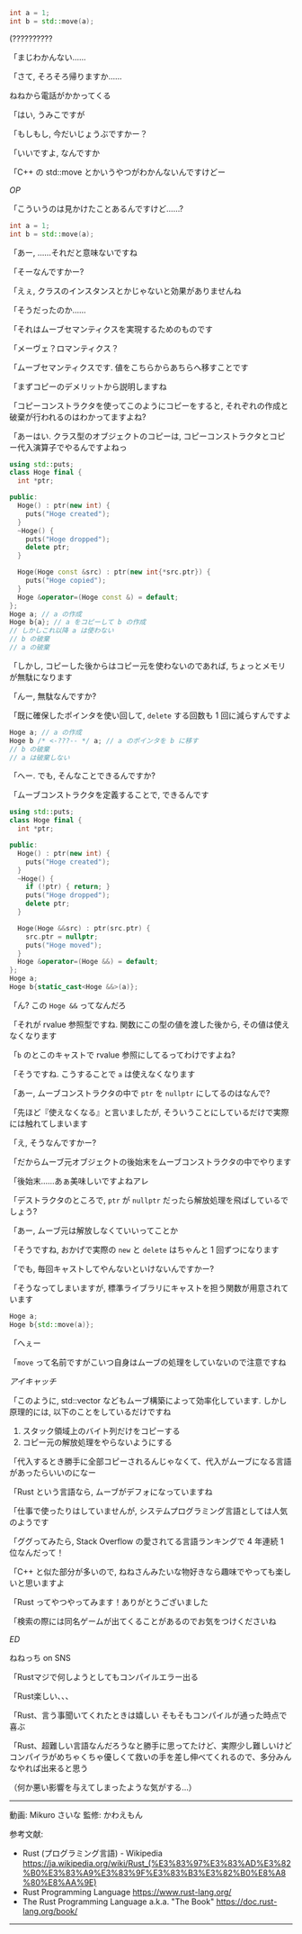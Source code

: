 ```cpp
int a = 1;
int b = std::move(a);
```

(??????????

「まじわかんない……

「さて, そろそろ帰りますか……

ねねから電話がかかってくる

「はい, うみこですが

「もしもし, 今だいじょうぶですかー？

「いいですよ, なんですか

「C++ の std::move とかいうやつがわかんないんですけどー

*OP*

「こういうのは見かけたことあるんですけど……?

```cpp
int a = 1;
int b = std::move(a);
```

「あー, ……それだと意味ないですね

「そーなんですかー?

「えぇ, クラスのインスタンスとかじゃないと効果がありませんね

「そうだったのか……

「それはムーブセマンティクスを実現するためのものです

「メーヴェ？ロマンティクス？

「ムーブセマンティクスです. 値をこちらからあちらへ移すことです

「まずコピーのデメリットから説明しますね

「コピーコンストラクタを使ってこのようにコピーをすると, それぞれの作成と破棄が行われるのはわかってますよね?

「あーはい. クラス型のオブジェクトのコピーは, コピーコンストラクタとコピー代入演算子でやるんですよねっ

```cpp
using std::puts;
class Hoge final {
  int *ptr;

public:
  Hoge() : ptr(new int) {
    puts("Hoge created");
  }
  ~Hoge() { 
    puts("Hoge dropped");
    delete ptr;
  }

  Hoge(Hoge const &src) : ptr(new int{*src.ptr}) {
    puts("Hoge copied");
  }
  Hoge &operator=(Hoge const &) = default;
};
Hoge a; // a の作成
Hoge b{a}; // a をコピーして b の作成
// しかしこれ以降 a は使わない
// b の破棄
// a の破棄
```

「しかし, コピーした後からはコピー元を使わないのであれば, ちょっとメモリが無駄になります

「んー, 無駄なんですか?

「既に確保したポインタを使い回して, `delete` する回数も 1 回に減らすんですよ

```cpp
Hoge a; // a の作成
Hoge b /* <-???-- */ a; // a のポインタを b に移す
// b の破棄
// a は破棄しない
```

「へー. でも, そんなことできるんですか?

「ムーブコンストラクタを定義することで, できるんです

```cpp
using std::puts;
class Hoge final {
  int *ptr;

public:
  Hoge() : ptr(new int) {
    puts("Hoge created");
  }
  ~Hoge() { 
    if (!ptr) { return; }
    puts("Hoge dropped");
    delete ptr;
  }

  Hoge(Hoge &&src) : ptr(src.ptr) {
    src.ptr = nullptr;
    puts("Hoge moved");
  }
  Hoge &operator=(Hoge &&) = default;
};
Hoge a;
Hoge b{static_cast<Hoge &&>(a)};
```

「ん? この `Hoge &&` ってなんだろ

「それが rvalue 参照型ですね. 関数にこの型の値を渡した後から, その値は使えなくなります

「`b` のとこのキャストで rvalue 参照にしてるってわけですよね?

「そうですね. こうすることで `a` は使えなくなります

「あー, ムーブコンストラクタの中で `ptr` を `nullptr` にしてるのはなんで?

「先ほど『使えなくなる』と言いましたが, そういうことにしているだけで実際には触れてしまいます

「え, そうなんですかー?

「だからムーブ元オブジェクトの後始末をムーブコンストラクタの中でやります

「後始末……あぁ美味しいですよねアレ

「デストラクタのところで, `ptr` が `nullptr` だったら解放処理を飛ばしているでしょう?

「あー, ムーブ元は解放しなくていいってことか

「そうですね, おかげで実際の `new` と `delete` はちゃんと 1 回ずつになります

「でも, 毎回キャストしてやんないといけないんですかー?

「そうなってしまいますが, 標準ライブラリにキャストを担う関数が用意されています

```cpp
Hoge a;
Hoge b{std::move(a)};
```

「へぇー

「`move` って名前ですがこいつ自身はムーブの処理をしていないので注意ですね

*アイキャッチ*

「このように, std::vector などもムーブ構築によって効率化しています. しかし原理的には, 以下のことをしているだけですね

1. スタック領域上のバイト列だけをコピーする
2. コピー元の解放処理をやらないようにする

「代入するとき勝手に全部コピーされるんじゃなくて、代入がムーブになる言語があったらいいのになー

「Rust という言語なら, ムーブがデフォになっていますね

「仕事で使ったりはしていませんが, システムプログラミング言語としては人気のようです

「ググってみたら, Stack Overflow の愛されてる言語ランキングで 4 年連続 1 位なんだって！

「C++ と似た部分が多いので, ねねさんみたいな物好きなら趣味でやっても楽しいと思いますよ

「Rust ってやつやってみます！ありがとうございました

「検索の際には同名ゲームが出てくることがあるのでお気をつけくださいね

*ED*

ねねっち on SNS

「Rustマジで何しようとしてもコンパイルエラー出る

「Rust楽しい、、、

「Rust、言う事聞いてくれたときは嬉しい
そもそもコンパイルが通った時点で喜ぶ

「Rust、超難しい言語なんだろうなと勝手に思ってたけど、実際少し難しいけどコンパイラがめちゃくちゃ優しくて救いの手を差し伸べてくれるので、多分みんなやれば出来ると思う

（何か悪い影響を与えてしまったような気がする…）

---

動画: Mikuro さいな
監修: かわえもん

参考文献:

- Rust (プログラミング言語) - Wikipedia https://ja.wikipedia.org/wiki/Rust_(%E3%83%97%E3%83%AD%E3%82%B0%E3%83%A9%E3%83%9F%E3%83%B3%E3%82%B0%E8%A8%80%E8%AA%9E)
- Rust Programming Language https://www.rust-lang.org/
- The Rust Programming Language a.k.a. "The Book" https://doc.rust-lang.org/book/

---
